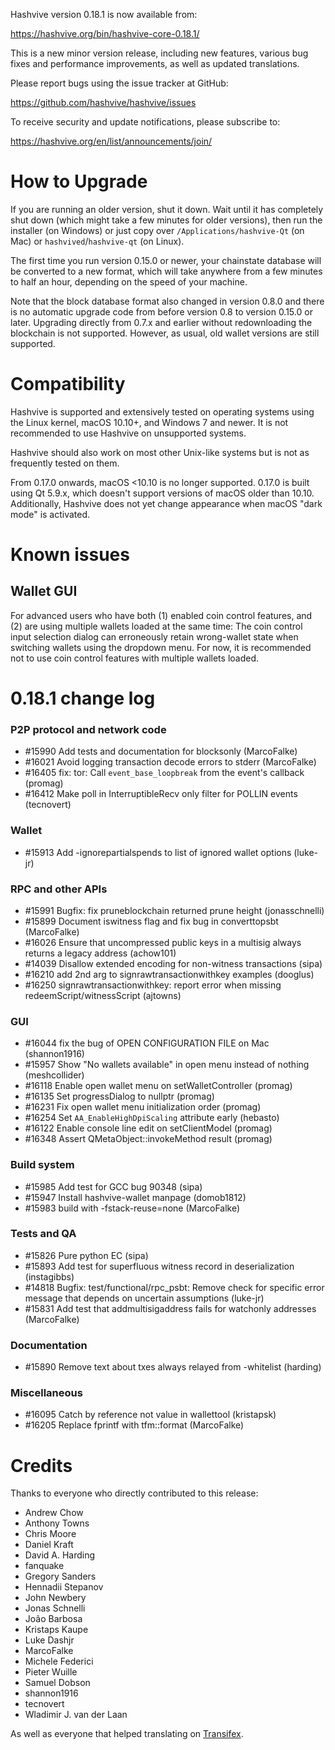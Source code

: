 Hashvive version 0.18.1 is now available from:

<https://hashvive.org/bin/hashvive-core-0.18.1/>

This is a new minor version release, including new features, various bug
fixes and performance improvements, as well as updated translations.

Please report bugs using the issue tracker at GitHub:

<https://github.com/hashvive/hashvive/issues>

To receive security and update notifications, please subscribe to:

<https://hashvive.org/en/list/announcements/join/>

# How to Upgrade

If you are running an older version, shut it down. Wait until it has
completely shut down (which might take a few minutes for older
versions), then run the installer (on Windows) or just copy over
`/Applications/hashvive-Qt` (on Mac) or `hashvived`/`hashvive-qt` (on
Linux).

The first time you run version 0.15.0 or newer, your chainstate database
will be converted to a new format, which will take anywhere from a few
minutes to half an hour, depending on the speed of your machine.

Note that the block database format also changed in version 0.8.0 and
there is no automatic upgrade code from before version 0.8 to version
0.15.0 or later. Upgrading directly from 0.7.x and earlier without
redownloading the blockchain is not supported. However, as usual, old
wallet versions are still supported.

# Compatibility

Hashvive is supported and extensively tested on operating systems
using the Linux kernel, macOS 10.10+, and Windows 7 and newer. It is not
recommended to use Hashvive on unsupported systems.

Hashvive should also work on most other Unix-like systems but is not
as frequently tested on them.

From 0.17.0 onwards, macOS <10.10 is no longer supported. 0.17.0 is
built using Qt 5.9.x, which doesn't support versions of macOS older than
10.10. Additionally, Hashvive does not yet change appearance when
macOS "dark mode" is activated.

# Known issues

## Wallet GUI

For advanced users who have both (1) enabled coin control features, and
(2) are using multiple wallets loaded at the same time: The coin control
input selection dialog can erroneously retain wrong-wallet state when
switching wallets using the dropdown menu. For now, it is recommended
not to use coin control features with multiple wallets loaded.

# 0.18.1 change log

### P2P protocol and network code

- #15990 Add tests and documentation for blocksonly (MarcoFalke)
- #16021 Avoid logging transaction decode errors to stderr (MarcoFalke)
- #16405 fix: tor: Call `event_base_loopbreak` from the event's callback (promag)
- #16412 Make poll in InterruptibleRecv only filter for POLLIN events (tecnovert)

### Wallet

- #15913 Add -ignorepartialspends to list of ignored wallet options (luke-jr)

### RPC and other APIs

- #15991 Bugfix: fix pruneblockchain returned prune height (jonasschnelli)
- #15899 Document iswitness flag and fix bug in converttopsbt (MarcoFalke)
- #16026 Ensure that uncompressed public keys in a multisig always returns a legacy address (achow101)
- #14039 Disallow extended encoding for non-witness transactions (sipa)
- #16210 add 2nd arg to signrawtransactionwithkey examples (dooglus)
- #16250 signrawtransactionwithkey: report error when missing redeemScript/witnessScript (ajtowns)

### GUI

- #16044 fix the bug of OPEN CONFIGURATION FILE on Mac (shannon1916)
- #15957 Show "No wallets available" in open menu instead of nothing (meshcollider)
- #16118 Enable open wallet menu on setWalletController (promag)
- #16135 Set progressDialog to nullptr (promag)
- #16231 Fix open wallet menu initialization order (promag)
- #16254 Set `AA_EnableHighDpiScaling` attribute early (hebasto)
- #16122 Enable console line edit on setClientModel (promag)
- #16348 Assert QMetaObject::invokeMethod result (promag)

### Build system

- #15985 Add test for GCC bug 90348 (sipa)
- #15947 Install hashvive-wallet manpage (domob1812)
- #15983 build with -fstack-reuse=none (MarcoFalke)

### Tests and QA

- #15826 Pure python EC (sipa)
- #15893 Add test for superfluous witness record in deserialization (instagibbs)
- #14818 Bugfix: test/functional/rpc_psbt: Remove check for specific error message that depends on uncertain assumptions (luke-jr)
- #15831 Add test that addmultisigaddress fails for watchonly addresses (MarcoFalke)

### Documentation

- #15890 Remove text about txes always relayed from -whitelist (harding)

### Miscellaneous

- #16095 Catch by reference not value in wallettool (kristapsk)
- #16205 Replace fprintf with tfm::format (MarcoFalke)

# Credits

Thanks to everyone who directly contributed to this release:

- Andrew Chow
- Anthony Towns
- Chris Moore
- Daniel Kraft
- David A. Harding
- fanquake
- Gregory Sanders
- Hennadii Stepanov
- John Newbery
- Jonas Schnelli
- João Barbosa
- Kristaps Kaupe
- Luke Dashjr
- MarcoFalke
- Michele Federici
- Pieter Wuille
- Samuel Dobson
- shannon1916
- tecnovert
- Wladimir J. van der Laan

As well as everyone that helped translating on [Transifex](https://www.transifex.com/projects/p/hashvive/).
